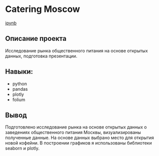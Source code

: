 # Catering Moscow #
[ipynb](https://github.com/vkharitonov19/Portfolio/blob/main/catering_moscow/catering_moscow.ipynb)
## Описание проекта ##
Исследование рынка общественного питания на основе открытых данных, подготовка презентации.
## Навыки: ##
* python
* pandas
* plotly
* folium
## Вывод ##
Подготовлено исследование рынка на основе открытых данных о заведениях общественного питания Москвы, визуализированы полученные данные. На основе данных выбрано место для открытия новой кофейни. В построении графиков я использованы библиотеки seaborn и plotly. 
